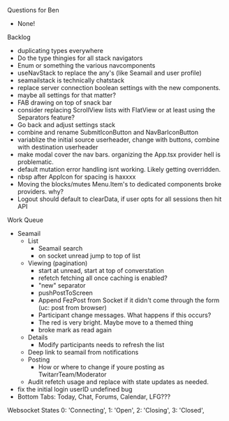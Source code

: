 Questions for Ben
* None!

Backlog
* duplicating types everywhere
* Do the type thingies for all stack navigators
* Enum or something the various navcomponents
* useNavStack to replace the any's (like Seamail and user profile)
* seamailstack is technically chatstack
* replace server connection boolean settings with the new components.
* maybe all settings for that matter?
* FAB drawing on top of snack bar
* consider replacing ScrollView lists with FlatView or at least using the Separators feature?
* Go back and adjust settings stack
* combine and rename SubmitIconButton and NavBarIconButton
* variablize the initial source userheader, change with buttons, combine with destination userheader
* make modal cover the nav bars. organizing the App.tsx provider hell is problematic.
* default mutation error handling isnt working. Likely getting overridden.
* nbsp after AppIcon for spacing is haxxxx
* Moving the blocks/mutes Menu.Item's to dedicated components broke providers. why?
* Logout should default to clearData, if user opts for all sessions then hit API 

Work Queue
* Seamail
  * List
    * Seamail search
    * on socket unread jump to top of list
  * Viewing (pagination)
    * start at unread, start at top of converstation
    * refetch fetching all once caching is enabled?
    * "new" separator
    * pushPostToScreen
    * Append FezPost from Socket if it didn't come through the form (uc: post from browser)
    * Participant change messages. What happens if this occurs?
    * The red is very bright. Maybe move to a themed thing
    * broke mark as read again
  * Details
    * Modify participants needs to refresh the list
  * Deep link to seamail from notifications
  * Posting
    * How or where to change if youre posting as TwitarrTeam/Moderator
  * Audit refetch usage and replace with state updates as needed.
* fix the initial login userID undefined bug
* Bottom Tabs: Today, Chat, Forums, Calendar, LFG???

Websocket States
0: 'Connecting',
1: 'Open',
2: 'Closing',
3: 'Closed',

